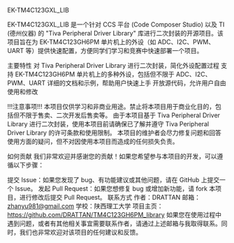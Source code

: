 EK-TM4C123GXL_LIB

EK-TM4C123GXL_LIB 是一个针对 CCS 平台 (Code Composer Studio) 以及 TI (德州仪器) 的 "Tiva Peripheral Driver Library" 库进行二次封装的开源项目。该项目旨在为 EK-TM4C123GH6PM 单片机上的外设（如 ADC、I2C、PWM、UART 等）提供快速配置，方便同学们学习和竞赛中快速部署一个项目。

主要特性
对 Tiva Peripheral Driver Library 进行二次封装，简化外设配置过程
支持 EK-TM4C123GH6PM 单片机上的多种外设，包括但不限于 ADC、I2C、PWM、UART
详细的文档和示例，帮助用户快速上手
开放源代码，允许用户自由使用和修改

!!!注意事项!!!
本项目仅供学习和非商业用途。禁止将本项目用于商业化目的，包括但不限于售卖、二次开发后售卖等。
由于本项目基于 Tiva Peripheral Driver Library 进行二次封装，使用本项目前请确保已了解并遵守 Tiva Peripheral Driver Library 的许可条款和使用限制。
本项目的维护者会尽力修复问题和回答使用方面的疑问，但不对因使用本项目而造成的任何损失负责。

如何贡献
我们非常欢迎并感谢您的贡献！如果您希望参与本项目的开发，可以遵循以下步骤：

提交 Issue：如果您发现了 bug、有功能建议或其他问题，请在 GitHub 上提交一个 Issue。
发起 Pull Request：如果您想修复 bug 或增加新功能，请 fork 本项目，进行修改后提交 Pull Request。
联系方式
作者：DRATTAN
邮箱：zhanyu981@gmail.com
学校：陕西理工大学
项目主页：https://github.com/DRATTAN/TM4C123GH6PM_library
如果您在使用过程中遇到问题，或者有其他相关事宜需要联系作者，请通过上述邮箱与我取得联系。同时，我们也非常欢迎对该项目的任何建议和反馈。


